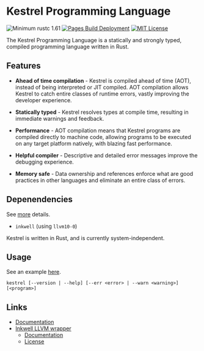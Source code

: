 # Kestrel Programming Language
![Minimum rustc 1.61](https://img.shields.io/badge/rustc-1.61%2B-red)
[![Pages Build Deployment](https://github.com/EricLBuehler/Kestrel-Programming-Language/actions/workflows/pages/pages-build-deployment/badge.svg)](https://github.com/EricLBuehler/Kestrel-Programming-Language/actions/workflows/pages/pages-build-deployment)
[![MIT License](https://img.shields.io/badge/License-MIT-yellow)](https://github.com/EricLBuehler/Kestrel-Programming-Language/blob/master/LICENSE)

The Kestrel Programming Language is a statically and strongly typed, compiled programming language written in Rust.

## Features
- **Ahead of time compilation** - Kestrel is compiled ahead of time (AOT), instead of being interpreted or JIT compiled. AOT compilation allows Kestrel to catch entire classes of runtime errors, vastly improving the developer experience.

- **Statically typed** - Kestrel resolves types at compile time, resulting in immediate warnings and feedback.

- **Performance** - AOT compilation means that Kestrel programs are compiled directly to machine code, allowing programs to be executed on any target platform natively, with blazing fast performance.

- **Helpful compiler** - Descriptive and detailed error messages improve the debugging experience.

- **Memory safe** - Data ownership and references enforce what are good practices in other languages and eliminate an entire class of errors.

## Depenendencies
See [more](https://github.com/EricLBuehler/Kestrel-Programming-Language/blob/master/Cargo.toml) details.
- ```inkwell``` (using ```llvm10-0```)

Kestrel is written in Rust, and is currently system-independent.

## Usage
See an example [here](https://github.com/EricLBuehler/Kestrel-Programming-Language/blob/master/program.ke).

```kestrel [--version | --help] [--err <error> | --warn <warning>] [<program>]```


## Links
- [Documentation](/docs/)
- [Inkwell LLVM wrapper](https://github.com/TheDan64/inkwell)
    - [Documentation](https://thedan64.github.io/inkwell/inkwell/index.html)
    - [License](https://github.com/TheDan64/inkwell/blob/master/LICENSE)